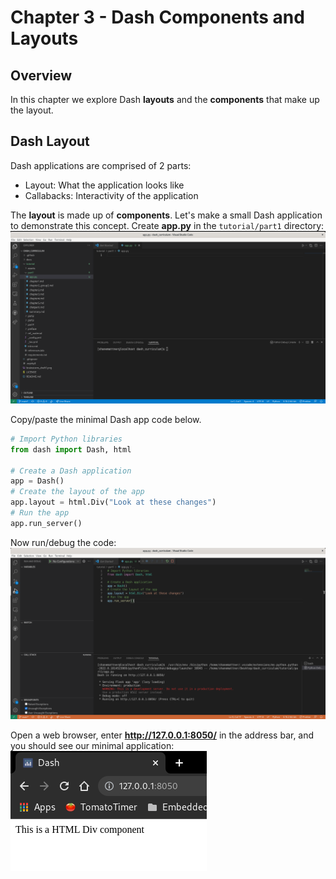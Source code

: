 # Chapter 3 - Dash Components and Layouts
## Overview

In this chapter we explore Dash **layouts** and the **components** that make up the layout.

## Dash Layout
Dash applications are comprised of 2 parts:
- Layout: What the application looks like
- Callabacks: Interactivity of the application

The **layout** is made up of **components**.  Let's make a small Dash application to demonstrate this concept.  Create **app.py** in the `tutorial/part1` directory:
![Make app.py](../assets/p1_s3/make_app_py.png)

Copy/paste the minimal Dash app code below.  
```python
# Import Python libraries
from dash import Dash, html 

# Create a Dash application
app = Dash()
# Create the layout of the app
app.layout = html.Div("Look at these changes")
# Run the app
app.run_server()
```

Now run/debug the code:
![Running minimal Dash app](../assets/p1_s3/run_minimal.png)


Open a web browser, enter **http://127.0.0.1:8050/** in the address bar, and you should see our minimal application:
![Display minimal Dash app](../assets/p1_s3/display_minimal.png)

